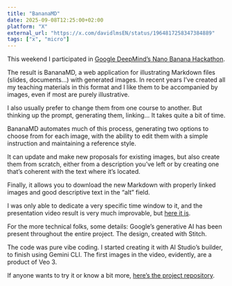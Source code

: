 ```yaml
---
title: "BananaMD"
date: 2025-09-08T12:25:00+02:00
platform: "X"
external_url: "https://x.com/davidlmsEN/status/1964817258347384889"
tags: ["x", "micro"]
---
```


This weekend I participated in [Google DeepMind’s Nano Banana Hackathon](https://www.kaggle.com/competitions/banana/).

The result is BananaMD, a web application for illustrating Markdown files (slides, documents…) with generated images. In recent years I’ve created all my teaching materials in this format and I like them to be accompanied by images, even if most are purely illustrative.

I also usually prefer to change them from one course to another. But thinking up the prompt, generating them, linking… It takes quite a bit of time.

BananaMD automates much of this process, generating two options to choose from for each image, with the ability to edit them with a simple instruction and maintaining a reference style.

It can update and make new proposals for existing images, but also create them from scratch, either from a description you’ve left or by creating one that’s coherent with the text where it’s located.

Finally, it allows you to download the new Markdown with properly linked images and good descriptive text in the “alt” field.

I was only able to dedicate a very specific time window to it, and the presentation video result is very much improvable, but [here it is](https://www.youtube.com/watch?v=7Lcjq8qfSRU).

For the more technical folks, some details: Google’s generative AI has been present throughout the entire project. The design, created with Stitch.

The code was pure vibe coding. I started creating it with AI Studio’s builder, to finish using Gemini CLI. The first images in the video, evidently, are a product of Veo 3.

If anyone wants to try it or know a bit more, [here’s the project repository](https://github.com/DavidLMS/bananamd).